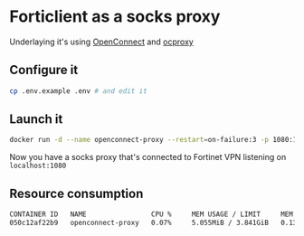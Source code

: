 # Forticlient as a socks proxy

Underlaying it's using [OpenConnect](https://www.infradead.org/openconnect/index.html) and [ocproxy](https://github.com/cernekee/ocproxy)

## Configure it

```bash
cp .env.example .env # and edit it
```

## Launch it

```bash
docker run -d --name openconnect-proxy --restart=on-failure:3 -p 1080:1080 -it --env-file=.env rankun203/openconnect-proxy
```

Now you have a socks proxy that's connected to Fortinet VPN listening on `localhost:1080`

## Resource consumption

```bash
CONTAINER ID   NAME                CPU %     MEM USAGE / LIMIT     MEM %     NET I/O           BLOCK I/O        PIDS
050c12af22b9   openconnect-proxy   0.07%     5.055MiB / 3.841GiB   0.13%     3.36MB / 3.31MB   0B / 0B          5
```
